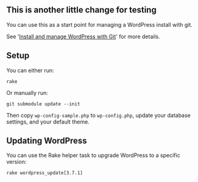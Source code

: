 ## This is another little change for testing

You can use this as a start point for managing a WordPress install with git.

See '[Install and manage WordPress with Git](http://davidwinter.me/articles/2012/04/09/install-and-manage-wordpress-with-git/)' for more details.

## Setup

You can either run:

	rake

Or manually run:

	git submodule update --init

Then copy `wp-config-sample.php` to `wp-config.php`, update your database settings, and your default theme.

## Updating WordPress

You can use the Rake helper task to upgrade WordPress to a specific version:

	rake wordpress_update[3.7.1]
